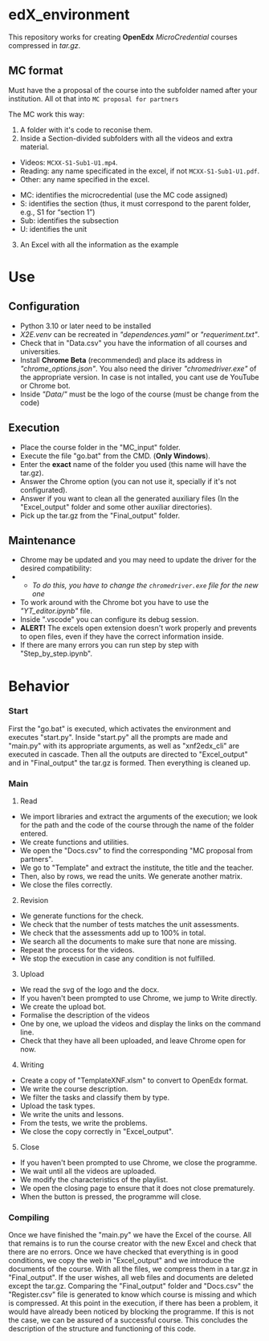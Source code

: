 # edX_environment

This repository works for creating **OpenEdx** _MicroCredential_ courses compressed in _tar.gz_.

## MC format
Must have the a proposal of the course into the subfolder named after your institution. All ot that into `MC proposal for partners`

The MC work this way:
1. A folder with it's code to reconise them.
2. Inside a Section-divided subfolders with all the videos and extra material.
 - Videos: `MCXX-S1-Sub1-U1.mp4`.
 - Reading: any name specificated in the excel, if not `MCXX-S1-Sub1-U1.pdf`.
 - Other: any name specified in the excel.
* MC: identifies the microcredential (use the MC code assigned)
* S: identifies the section (thus, it must correspond to the parent folder, e.g., S1 for “section 1”)
* Sub: identifies the subsection
* U: identifies the unit
3. An Excel with all the information as the example

# Use

## Configuration
* Python 3.10 or later need to be installed
* _X2E.venv_ can be recreated in _"dependences.yaml"_ or _"requeriment.txt"_.
* Check that in "Data.csv" you have the information of all courses and universities.
* Install **Chrome Beta** (recommended) and place its address in _"chrome_options.json"_. You also need the diriver _"chromedriver.exe"_ of the appropriate version. In case is not intalled, you cant use de YouTube or Chrome bot.
* Inside _"Data/"_ must be the logo of the course (must be change from the code)

## Execution
* Place the course folder in the "MC_input" folder.
* Execute the file "go.bat" from the CMD. (**Only Windows**).
* Enter the **exact** name of the folder you used (this name will have the tar.gz).
* Answer the Chrome option (you can not use it, specially if it's not configurated).
* Answer if you want to clean all the generated auxiliary files (In the "Excel_output" folder and some other auxiliar directories).
* Pick up the tar.gz from the "Final_output" folder.

## Maintenance
* Chrome may be updated and you may need to update the driver for the desired compatibility:
* * _To do this, you have to change the `chromedriver.exe` file for the new one_
* To work around with the Chrome bot you have to use the _"YT_editor.ipynb"_ file.
* Inside ".vscode" you can configure its debug session.
* **ALERT!** The excels open extension doesn't work properly and prevents to open files, even if they have the correct information inside.
* If there are many errors you can run step by step with "Step_by_step.ipynb".

# Behavior
### Start
First the "go.bat" is executed, which activates the environment and executes "start.py".
Inside "start.py" all the prompts are made and "main.py" with its appropriate arguments, as well as "xnf2edx_cli" are executed in cascade. Then all the outputs are directed to "Excel_output" and in "Final_output" the tar.gz is formed. Then everything is cleaned up.

### Main
1.	Read
 * We import libraries and extract the arguments of the execution; we look for the path and the code of the course through the name of the folder entered.
 * We create functions and utilities.
 * We open the "Docs.csv" to find the corresponding "MC proposal from partners".
 * We go to "Template" and extract the institute, the title and the teacher.
 * Then, also by rows, we read the units. We generate another matrix.
 * We close the files correctly.
2.	Revision
 * We generate functions for the check.
 * We check that the number of tests matches the unit assessments.
 * We check that the assessments add up to 100% in total.
 * We search all the documents to make sure that none are missing.
 * Repeat the process for the videos.
 * We stop the execution in case any condition is not fulfilled.
3.	Upload
 * We read the svg of the logo and the docx.
 * If you haven't been prompted to use Chrome, we jump to Write directly.
 * We create the upload bot.
 * Formalise the description of the videos
 * One by one, we upload the videos and display the links on the command line.
 * Check that they have all been uploaded, and leave Chrome open for now.
4.	Writing
 * Create a copy of "TemplateXNF.xlsm" to convert to OpenEdx format.
 * We write the course description.
 * We filter the tasks and classify them by type.
 * Upload the task types.
 * We write the units and lessons.
 * From the tests, we write the problems.
 * We close the copy correctly in "Excel_output".
5.	Close
 * If you haven't been prompted to use Chrome, we close the programme.
 * We wait until all the videos are uploaded.
 * We modify the characteristics of the playlist.
 * We open the closing page to ensure that it does not close prematurely.
 * When the button is pressed, the programme will close.

### Compiling
Once we have finished the "main.py" we have the Excel of the course. All that remains is to run the course creator with the new Excel and check that there are no errors.
Once we have checked that everything is in good conditions, we copy the web in "Excel_output" and we introduce the documents of the course.
With all the files, we compress them in a tar.gz in "Final_output".
If the user wishes, all web files and documents are deleted except the tar.gz.
Comparing the "Final_output" folder and "Docs.csv" the "Register.csv" file is generated to know which course is missing and which is compressed.
At this point in the execution, if there has been a problem, it would have already been noticed by blocking the programme. If this is not the case, we can be assured of a successful course.
This concludes the description of the structure and functioning of this code.

